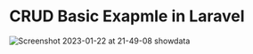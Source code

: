 # CRUD Basic Exapmle in Laravel

![Screenshot 2023-01-22 at 21-49-08 showdata](https://user-images.githubusercontent.com/91995474/213939649-8f8ccd3a-7726-4ca7-a470-10c12842f63d.png)

